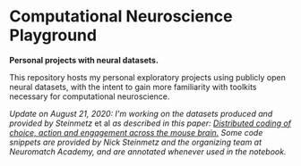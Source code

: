 # Computational Neuroscience Playground
**Personal projects with neural datasets.**

This repository hosts my personal exploratory projects using publicly open neural datasets, with the intent to gain more familiarity with toolkits necessary for computational neuroscience.

*Update on August 21, 2020: I'm working on the datasets produced and provided by Steinmetz* et al *as described in this paper: [Distributed coding of choice, action and engagement across the mouse brain.](https://www.nature.com/articles/s41586-019-1787-x) Some code snippets are provided by Nick Steinmetz and the organizing team at Neuromatch Academy, and are annotated whenever used in the notebook.*
